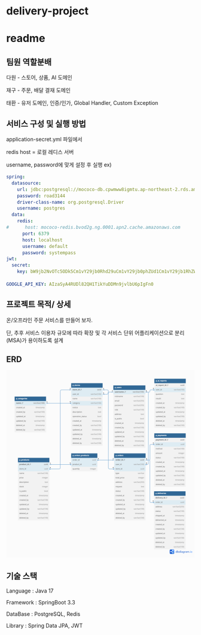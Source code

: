 # delivery-project

# readme

## 팀원 역할분배

다원 - 스토어, 상품, AI 도메인

재구 - 주문, 배달 결재 도메인

태환 - 유저 도메인, 인증/인가, Global Handler, Custom Exception

## 서비스 구성 및 실행 방법

application-secret.yml 파일에서

redis host = 로컬 레디스 서버

username, password에 맞게 설정 후 실행
ex)
```yaml
spring:
  datasource:
    url: jdbc:postgresql://mococo-db.cpwmww8igmtu.ap-northeast-2.rds.amazonaws.com:5432/mococo
    password: road3144
    driver-class-name: org.postgresql.Driver
    username: postgres
  data:
    redis:
#      host: mococo-redis.bvod2g.ng.0001.apn2.cache.amazonaws.com
      port: 6379
      host: localhost
      username: default
      password: systempass
jwt:
  secret:
    key: bW9jb2NvOTc5ODk5Cm1vY29jb0Rhd29uCm1vY29jb0phZUd1Cm1vY29jb1RhZWh3YW4KbW9jb2NvIGlzIEdvZAptb2NvY28gaWRvbnQga25vdwoK

GOOGLE_API_KEY: AIzaSyA4RUDl82QH1TikYuDDMn9jvlbU6pIgFn0

```
## 프로젝트 목적/ 상세

온/오프라인 주문 서비스를 만들어 보자.

단, 추후 서비스 이용자 규모에 따라 확장 및  각 서비스 단위 어플리케이션으로 분리(MSA)가 용이하도록 설계

## ERD
![erd](./mococo_order(4).png)
## 기술 스택

Language : Java 17

Framework : SpringBoot 3.3

DataBase : PostgreSQL, Redis

Library : Spring Data JPA, JWT
